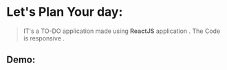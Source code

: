 # Let's Plan Your day:
> IT's a TO-DO application made using **ReactJS** application . The Code is responsive .

## Demo:
